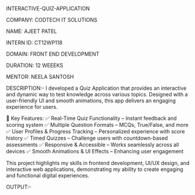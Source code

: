 INTERACTIVE-QUIZ-APPLICATION

COMPANY: CODTECH IT SOLUTIONS

NAME: AJEET PATEL

INTERN ID: CT12WP118

DOMAIN: FRONT END DEVELOPMENT

DURATION: 12 WEEEKS

MENTOR: NEELA SANTOSH

DESCRIPTION:-
I developed a Quiz Application that provides an interactive and dynamic way to test knowledge across various topics. Designed with a user-friendly UI and smooth animations, this app delivers an engaging experience for users.

🌟 Key Features:
✅ Real-Time Quiz Functionality – Instant feedback and scoring system
✅ Multiple Question Formats – MCQs, True/False, and more
✅ User Profiles & Progress Tracking – Personalized experience with score history
✅ Timed Quizzes – Challenge users with countdown-based assessments
✅ Responsive & Accessible – Works seamlessly across all devices
✅ Smooth Animations & UI Effects – Enhancing user engagement

This project highlights my skills in frontend development, UI/UX design, and interactive web applications, demonstrating my ability to create engaging and functional digital experiences.

OUTPUT:-

